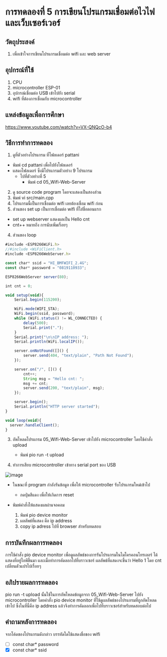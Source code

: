 # การทดลองที่ 5 การเขียนโปรแกรมเชื่อมต่อไวไฟและเว็บเซอร์เวอร์

## วัตถุประสงค์ 
1. เพื่อเข้าใจการเขียนโปรแกรมเชื่อมต่อ wifi และ web server

## อุปกรณ์ที่ใช้
1. CPU
2. microcontroller ESP-01
3. อุปกรณ์เชื่อมต่อ USB เข้าไปยัง serial
4. wifi ที่ต้องการเชื่อมกับ microcontroller

## แหล่งข้อมูลเพื่อการศึกษา
https://www.youtube.com/watch?v=VX-QNQcO-b4

## วิธีการทำการทดลอง 
1. ดูที่ตัวอย่างโปรแกรม ที่โฟลเดอร์ pattani
- พิมพ์ cd pattani เพื่อไปยังโฟลเดอร์
- แสดงโฟลเดอร์ ซึ่งมีโปรแกรมตัวอย่าง 9 โปรแกรม
  - ไปที่ตัวอย่างที่ 5
    - พิมพ์ cd 05_Wifi-Web-Server
2. ดู source code program โดยจะแสดงเป็นสองส่วน
 1. พิมพ์ vi src/main.cpp
 1. โปรแกรมนี้เป็นการเชื่อมต่อ wifi  เลยต้องเชื่อม wifi ก่อน
 1. ส่วนของ set up เป็นการเชื่อมต่อ wifi ที่ใส่ชื่อตอนแรก
  - set up webserver แสดงผลเป็น Hello cnt
  - cnt++ หมายถึง การนับเพิ่มเรื่อยๆ 
 4. ส่วนของ loop

```javascript
#include <ESP8266WiFi.h>
//#include <WiFiClient.h>
#include <ESP8266WebServer.h>

const char* ssid = "HI_BMFWIFI_2.4G";
const char* password = "0819110933";

ESP8266WebServer server(80);

int cnt = 0;

void setup(void){
	Serial.begin(115200);

	WiFi.mode(WIFI_STA);
	WiFi.begin(ssid, password);
	while (WiFi.status() != WL_CONNECTED) {
		delay(500);
		Serial.print(".");
	}
	Serial.print("\n\nIP address: ");
	Serial.println(WiFi.localIP());

	server.onNotFound([]() {
		server.send(404, "text/plain", "Path Not Found");
	});

	server.on("/", []() {
		cnt++;
		String msg = "Hello cnt: ";
		msg += cnt;
		server.send(200, "text/plain", msg);
	});

	server.begin();
	Serial.println("HTTP server started");
}

void loop(void){
  server.handleClient();
}
```

3. อัพโหลดโปรแกรม 05_Wifi-Web-Server เข้าไปยัง microcontroller โดยใช้คำสั่ง upload
   - พิมพ์ pio run -t upload
   
4. ทำการเสียบ microcontroller เข้าทาง serial port ของ USB 

![image](https://user-images.githubusercontent.com/80879942/112162477-ac25d480-8c1e-11eb-8915-8e6e6ded0e1e.jpg)

   - ในขณะที่ program กำลังรันข้อมูล เพื่อให้ microcontroller รับโปรแกรมใหม่เข้าไป
     - กดปุ่มสีแดง เพื่อให้เกิดการ reset 

   - พิมพ์คำสั่งให้แสดงผลผ่านจอคอม
     1. พิมพ์ pio device monitor 
     1. ผลลัพธ์ที่แสดง คือ ip address
     1. copy ip adress ไปที่ browser สำหรับทดสอบ
     
## การบันทึกผลการทดลอง 
การใช้คำสั่ง pio device monitor เพื่อดูผลลัพธ์ของการรันโปรแกรมในไมโครคอนโทรเลอร์ ได้แสดงที่อยู่ไอพีขึ้นมา 
และเมื่อทำการคัดลอกไปที่บราวเซอร์ ผลลัพธ์ที่แสดงจะขึ้นว่า Hello 1 โดย cnt เปลี่ยนตัวแปรไปเรื่อยๆ

## อภิปรายผลการทดลอง 
pio run -t upload นั้นใช้ในการอัพโหลดข้อมูลจาก 05_Wifi-Web-Server ไปยัง microcontroller โดยคำสั่ง pio device monitor ที่ใช้ดูผลลัพธ์ของโปรแกรมที่ถูกอัพโหลดเข้าไป 
ซึ่งในที่นี้คือ ip address แล้วจึงทำการคัดลอกเพื่อไปที่บราวเซอร์สำหรับทดสอบต่อไป

## คำถามหลังการทดลอง 
จากโค้ดของโปรแกรมดังกล่าว บรรทัดใดใช้แสดงชื่อของ wifi
- [ ] const char* password
- [x] const char* ssid
